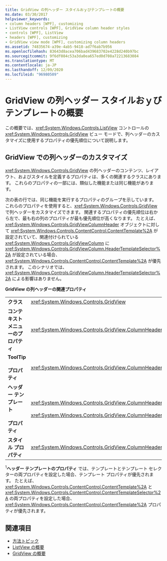```yaml
---
title: GridView の列ヘッダー スタイルおｙびテンプレートの概要
ms.date: 03/30/2017
helpviewer_keywords:
- column headers [WPF], customizing
- ListView controls [WPF], GridView column header styles
- controls [WPF], ListView
- headers [WPF], customizing
- GridView view mode [WPF], customizing column headers
ms.assetid: 74835674-a39e-4ab5-9418-ad7f6ab7b956
ms.openlocfilehash: 83643d8acea706bad439683702e4228d240b97bc
ms.sourcegitcommit: 9f6df084c53a3da0ea657ed0d708a72213683084
ms.translationtype: MT
ms.contentlocale: ja-JP
ms.lasthandoff: 12/09/2020
ms.locfileid: "96980509"
---
```

# <a name="gridview-column-header-styles-and-templates-overview"></a>GridView の列ヘッダー スタイルおｙびテンプレートの概要
この概要では、<xref:System.Windows.Controls.ListView> コントロールの <xref:System.Windows.Controls.GridView> ビュー モードで、列ヘッダーのカスタマイズに使用するプロパティの優先順位について説明します。  
  
## <a name="customizing-a-column-header-in-a-gridview"></a>GridView での列ヘッダーのカスタマイズ  
 <xref:System.Windows.Controls.GridView> の列ヘッダーのコンテンツ、レイアウト、およびスタイルを定義するプロパティは、多くの関連するクラスにあります。 これらのプロパティの一部には、類似した機能または同じ機能があります。  
  
 次の表の行では、同じ機能を実行するプロパティのグループを示しています。 これらのプロパティを使用すると、<xref:System.Windows.Controls.GridView> で列ヘッダーをカスタマイズできます。 関連するプロパティの優先順位は右から左で、最も右の列のプロパティが最も優先順位が高くなります。 たとえば、<xref:System.Windows.Controls.GridViewColumnHeader> オブジェクトに対して <xref:System.Windows.Controls.ContentControl.ContentTemplate%2A> が設定されていて、関連付けられている <xref:System.Windows.Controls.GridViewColumn> に <xref:System.Windows.Controls.GridViewColumn.HeaderTemplateSelector%2A> が設定されている場合、<xref:System.Windows.Controls.ContentControl.ContentTemplate%2A> が優先されます。 このシナリオでは、<xref:System.Windows.Controls.GridViewColumn.HeaderTemplateSelector%2A> による影響はありません。  
  
 **GridView の列ヘッダーの関連プロパティ**  
  
|||||  
|-|-|-|-|  
|**クラス**|<xref:System.Windows.Controls.GridView>|<xref:System.Windows.Controls.GridViewColumn>|<xref:System.Windows.Controls.GridViewColumnHeader>|  
|**コンテキスト メニューのプロパティ**|<xref:System.Windows.Controls.GridView.ColumnHeaderContextMenu%2A>|利用不可|<xref:System.Windows.FrameworkElement.ContextMenu%2A>|  
|**ToolTip**<br /><br /> **プロパティ**|<xref:System.Windows.Controls.GridView.ColumnHeaderToolTip%2A>|利用不可|<xref:System.Windows.FrameworkElement.ToolTip%2A>|  
|**ヘッダー テンプレート**<br /><br /> **プロパティ**|<xref:System.Windows.Controls.GridView.ColumnHeaderTemplate%2A> <sup>1</sup>/<br /><br /> <xref:System.Windows.Controls.GridView.ColumnHeaderTemplateSelector%2A>|<xref:System.Windows.Controls.GridViewColumn.HeaderTemplate%2A> <sup>1</sup>/<br /><br /> <xref:System.Windows.Controls.GridViewColumn.HeaderTemplateSelector%2A>|<xref:System.Windows.Controls.ContentControl.ContentTemplate%2A> <sup>1</sup>/<br /><br /> <xref:System.Windows.Controls.ContentControl.ContentTemplateSelector%2A>|  
|**スタイル プロパティ**|<xref:System.Windows.Controls.GridView.ColumnHeaderContainerStyle%2A>|<xref:System.Windows.Controls.GridViewColumn.HeaderContainerStyle%2A>|<xref:System.Windows.FrameworkElement.Style%2A>|  
  
 <sup>1</sup>**ヘッダー テンプレートのプロパティ** では、テンプレートとテンプレート セレクターの両プロパティを設定した場合、テンプレート プロパティが優先されます。 たとえば、<xref:System.Windows.Controls.ContentControl.ContentTemplate%2A> と <xref:System.Windows.Controls.ContentControl.ContentTemplateSelector%2A> の両プロパティを設定した場合、<xref:System.Windows.Controls.ContentControl.ContentTemplate%2A> プロパティが優先されます。  
  
## <a name="see-also"></a>関連項目

- [方法トピック](listview-how-to-topics.md)
- [ListView の概要](listview-overview.md)
- [GridView の概要](gridview-overview.md)
